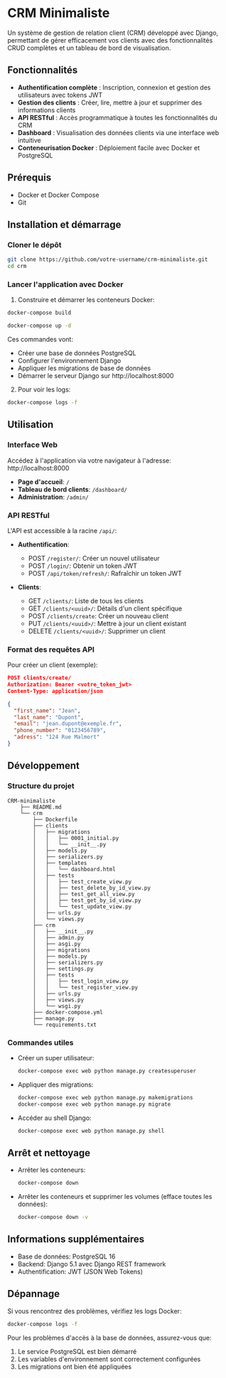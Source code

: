 # CRM Minimaliste

Un système de gestion de relation client (CRM) développé avec Django, permettant de gérer efficacement vos clients avec des fonctionnalités CRUD complètes et un tableau de bord de visualisation.

## Fonctionnalités

- **Authentification complète** : Inscription, connexion et gestion des utilisateurs avec tokens JWT
- **Gestion des clients** : Créer, lire, mettre à jour et supprimer des informations clients
- **API RESTful** : Accès programmatique à toutes les fonctionnalités du CRM
- **Dashboard** : Visualisation des données clients via une interface web intuitive
- **Conteneurisation Docker** : Déploiement facile avec Docker et PostgreSQL

## Prérequis

- Docker et Docker Compose
- Git

## Installation et démarrage

### Cloner le dépôt

```bash
git clone https://github.com/votre-username/crm-minimaliste.git
cd crm
```

### Lancer l'application avec Docker

1. Construire et démarrer les conteneurs Docker:

```bash
docker-compose build
```

```bash
docker-compose up -d
```

Ces commandes vont:
- Créer une base de données PostgreSQL
- Configurer l'environnement Django
- Appliquer les migrations de base de données
- Démarrer le serveur Django sur http://localhost:8000

2. Pour voir les logs:

```bash
docker-compose logs -f
```

## Utilisation

### Interface Web

Accédez à l'application via votre navigateur à l'adresse: http://localhost:8000

- **Page d'accueil**: `/`
- **Tableau de bord clients**: `/dashboard/`
- **Administration**: `/admin/`

### API RESTful

L'API est accessible à la racine `/api/`:

- **Authentification**:
  - POST `/register/`: Créer un nouvel utilisateur
  - POST `/login/`: Obtenir un token JWT
  - POST `/api/token/refresh/`: Rafraîchir un token JWT

- **Clients**:
  - GET `/clients/`: Liste de tous les clients
  - GET `/clients/<uuid>/`: Détails d'un client spécifique
  - POST `/clients/create`: Créer un nouveau client
  - PUT `/clients/<uuid>/`: Mettre à jour un client existant
  - DELETE `/clients/<uuid>/`: Supprimer un client

### Format des requêtes API

Pour créer un client (exemple):

```json
POST clients/create/
Authorization: Bearer <votre_token_jwt>
Content-Type: application/json

{
  "first_name": "Jean",
  "last_name": "Dupont",
  "email": "jean.dupont@exemple.fr",
  "phone_number": "0123456789",
  "adress": "124 Rue Malmort"
}
```

## Développement

### Structure du projet

```
CRM-minimaliste
    ├── README.md
    └── crm
        ├── Dockerfile
        ├── clients
        │   ├── migrations
        │   │   ├── 0001_initial.py
        │   │   └── __init__.py
        │   ├── models.py
        │   ├── serializers.py
        │   ├── templates
        │   │   └── dashboard.html
        │   ├── tests
        │   │   ├── test_create_view.py
        │   │   ├── test_delete_by_id_view.py
        │   │   ├── test_get_all_view.py
        │   │   ├── test_get_by_id_view.py
        │   │   └── test_update_view.py
        │   ├── urls.py
        │   └── views.py
        ├── crm
        │   ├── __init__.py
        │   ├── admin.py
        │   ├── asgi.py
        │   ├── migrations
        │   ├── models.py
        │   ├── serializers.py
        │   ├── settings.py
        │   ├── tests
        │   │   ├── test_login_view.py
        │   │   └── test_register_view.py
        │   ├── urls.py
        │   ├── views.py
        │   └── wsgi.py
        ├── docker-compose.yml
        ├── manage.py
        └── requirements.txt
```

### Commandes utiles

- Créer un super utilisateur:
  ```bash
  docker-compose exec web python manage.py createsuperuser
  ```

- Appliquer des migrations:
  ```bash
  docker-compose exec web python manage.py makemigrations
  docker-compose exec web python manage.py migrate
  ```

- Accéder au shell Django:
  ```bash
  docker-compose exec web python manage.py shell
  ```

## Arrêt et nettoyage

- Arrêter les conteneurs:
  ```bash
  docker-compose down
  ```

- Arrêter les conteneurs et supprimer les volumes (efface toutes les données):
  ```bash
  docker-compose down -v
  ```

## Informations supplémentaires

- Base de données: PostgreSQL 16
- Backend: Django 5.1 avec Django REST framework
- Authentification: JWT (JSON Web Tokens)

## Dépannage

Si vous rencontrez des problèmes, vérifiez les logs Docker:

```bash
docker-compose logs -f
```

Pour les problèmes d'accès à la base de données, assurez-vous que:
1. Le service PostgreSQL est bien démarré
2. Les variables d'environnement sont correctement configurées
3. Les migrations ont bien été appliquées